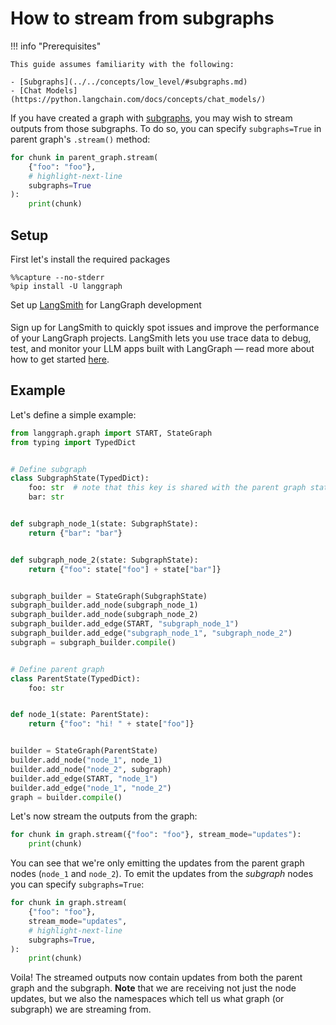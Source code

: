 # How to stream from subgraphs

!!! info "Prerequisites"

    This guide assumes familiarity with the following:
    
    - [Subgraphs](../../concepts/low_level/#subgraphs.md)
    - [Chat Models](https://python.langchain.com/docs/concepts/chat_models/)

If you have created a graph with [subgraphs](../subgraph.md), you may wish to stream outputs from those subgraphs. To do so, you can specify `subgraphs=True` in parent graph's `.stream()` method:


```python
for chunk in parent_graph.stream(
    {"foo": "foo"},
    # highlight-next-line
    subgraphs=True
):
    print(chunk)
```

## Setup

First let's install the required packages


```
%%capture --no-stderr
%pip install -U langgraph
```

<div class="admonition tip">
    <p class="admonition-title">Set up <a href="https://smith.langchain.com">LangSmith</a> for LangGraph development</p>
    <p style="padding-top: 5px;">
        Sign up for LangSmith to quickly spot issues and improve the performance of your LangGraph projects. LangSmith lets you use trace data to debug, test, and monitor your LLM apps built with LangGraph — read more about how to get started <a href="https://docs.smith.langchain.com">here</a>. 
    </p>
</div>

## Example

Let's define a simple example:


```python
from langgraph.graph import START, StateGraph
from typing import TypedDict


# Define subgraph
class SubgraphState(TypedDict):
    foo: str  # note that this key is shared with the parent graph state
    bar: str


def subgraph_node_1(state: SubgraphState):
    return {"bar": "bar"}


def subgraph_node_2(state: SubgraphState):
    return {"foo": state["foo"] + state["bar"]}


subgraph_builder = StateGraph(SubgraphState)
subgraph_builder.add_node(subgraph_node_1)
subgraph_builder.add_node(subgraph_node_2)
subgraph_builder.add_edge(START, "subgraph_node_1")
subgraph_builder.add_edge("subgraph_node_1", "subgraph_node_2")
subgraph = subgraph_builder.compile()


# Define parent graph
class ParentState(TypedDict):
    foo: str


def node_1(state: ParentState):
    return {"foo": "hi! " + state["foo"]}


builder = StateGraph(ParentState)
builder.add_node("node_1", node_1)
builder.add_node("node_2", subgraph)
builder.add_edge(START, "node_1")
builder.add_edge("node_1", "node_2")
graph = builder.compile()
```

Let's now stream the outputs from the graph:


```python
for chunk in graph.stream({"foo": "foo"}, stream_mode="updates"):
    print(chunk)
```

You can see that we're only emitting the updates from the parent graph nodes (`node_1` and `node_2`). To emit the updates from the _subgraph_ nodes you can specify `subgraphs=True`:


```python
for chunk in graph.stream(
    {"foo": "foo"},
    stream_mode="updates",
    # highlight-next-line
    subgraphs=True,
):
    print(chunk)
```

Voila! The streamed outputs now contain updates from both the parent graph and the subgraph. **Note** that we are receiving not just the node updates, but we also the namespaces which tell us what graph (or subgraph) we are streaming from.
